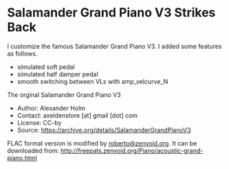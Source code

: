 # Salamander Grand Piano V3 Strikes Back
I customize the famous Salamander Grand Piano V3. I added some features as follows.
- simulated soft pedal
- simulated half damper pedal
- smooth switching between VLs with amp_velcurve_N

The orginal Salamander Grand Piano V3
- Author: Alexander Holm
- Contact: axeldenstore [at] gmail [dot] com
- License: CC-by
- Source: https://archive.org/details/SalamanderGrandPianoV3  

FLAC format version is modified by roberto@zenvoid.org. It can be downloaded from: http://freepats.zenvoid.org/Piano/acoustic-grand-piano.html
